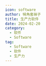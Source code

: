 ```yaml
---
icon: software
author: 犄角套袜子
title: 生产力软件
date: 2024-02-20
category:
  - 软件
  - Software
tag:
  - Software
  - 软件
  - 生产力
---
```


